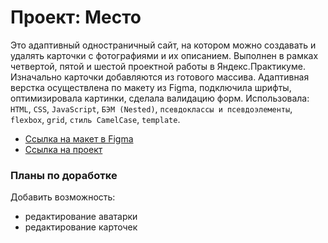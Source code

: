 # Проект: Место

Это адаптивный одностраничный сайт, на котором можно создавать и удалять карточки с фотографиями и их описанием. Выполнен в рамках четвертой, пятой и шестой проектной работы в Яндекс.Практикуме. Изначально карточки добавляются из готового массива.
Адаптивная верстка осуществлена по макету из Figma, подключила шрифты, оптимизировала картинки, сделала валидацию форм. Использовала: `HTML`, `CSS`, `JavaScript`, `БЭМ (Nested)`, `псевдоклассы и псевдоэлементы`, `flexbox`, `grid`, `стиль CamelCase`, `template`.

* [Ссылка на макет в Figma](https://www.figma.com/file/2cn9N9jSkmxD84oJik7xL7/JavaScript.-Sprint-4?node-id=0%3A1)
* [Ссылка на проект](https://irinaais.github.io/mesto/)

### Планы по доработке

Добавить возможность:
* редактирование аватарки
* редактирование карточек

